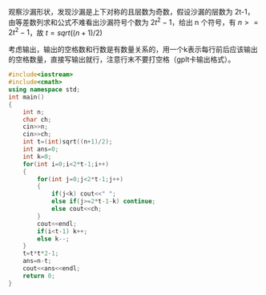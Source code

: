 观察沙漏形状，发现沙漏是上下对称的且层数为奇数，假设沙漏的层数为 2t-1，由等差数列求和公式不难看出沙漏符号个数为 $2t^2-1$，给出 n 个符号，有 $n>=2t^2-1$，故  $t=sqrt((n+1)/2)$ 

考虑输出，输出的空格数和行数是有数量关系的，用一个k表示每行前后应该输出的空格数量，直接写输出就行，注意行末不要打空格（gplt卡输出格式）。

```c++
#include<iostream>
#include<cmath>
using namespace std;
int main()
{
	int n;
	char ch;
	cin>>n;
	cin>>ch;
	int t=(int)sqrt((n+1)/2);
	int ans=0;
	int k=0;
	for(int i=0;i<2*t-1;i++)
	{
		for(int j=0;j<2*t-1;j++)
		{
			if(j<k) cout<<" ";
			else if(j>=2*t-1-k) continue;
			else cout<<ch;
		}
		cout<<endl;
		if(i<t-1) k++;
		else k--;
	}
	t=t*t*2-1;
	ans=n-t;
	cout<<ans<<endl;
	return 0;
}
```

